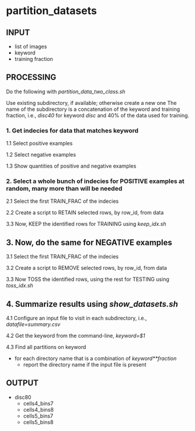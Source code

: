 # partition_datasets

## INPUT

* list of images
* keyword
* training fraction

## PROCESSING
Do the following with *partition_data_two_class.sh*

Use existing subdirectory, if available; otherwise create a new one
The name of the subdirectory is a concatenation of the keyword and training fraction, i.e., *disc40* for keyword *disc* and 40% of the data used for training.

### 1. Get indecies for data that matches keyword

1.1 Select positive examples

1.2 Select negative examples

1.3 Show quantities of positive and negative examples

### 2. Select a whole bunch of indecies for POSITIVE examples at random, many more than will be needed

2.1 Select the first TRAIN_FRAC of the indecies

2.2 Create a script to RETAIN selected rows, by row_id, from data

3.3 Now, KEEP the identified rows for TRAINING using *keep_idx.sh*

## 3. Now, do the same for NEGATIVE examples

3.1 Select the first TRAIN_FRAC of the indecies

3.2 Create a script to REMOVE selected rows, by row_id, from data

3.3 Now TOSS the identified rows, using the rest for TESTING using *toss_idx.sh*

## 4. Summarize results using *show_datasets.sh*

4.1 Configure an input file to visit in each subdirectory, i.e., *datafile=summary.csv*

4.2 Get the keyword from the command-line, *keyword=$1*

4.3 Find all partitions on keyword

* for each directory name that is a combination of *keyword**fraction*
    + report the directory name if the input file is present
    
## OUTPUT

* disc80
    + cells4_bins7
    + cells4_bins8
    + cells5_bins7
    + cells5_bins8
 
